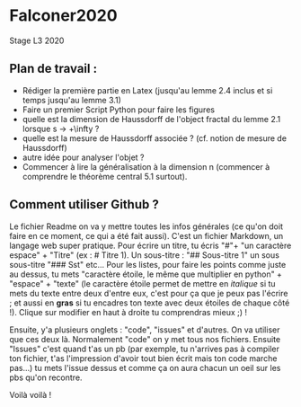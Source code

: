 # Falconer2020
Stage L3 2020

## Plan de travail :

* Rédiger la première partie en Latex (jusqu'au lemme 2.4 inclus et si temps jusqu'au lemme 3.1)
* Faire un premier Script Python pour faire les figures
* quelle est la dimension de Haussdorff de l'object fractal du lemme 2.1 lorsque s -> +\infty ?
* quelle est la mesure de Haussdorff associée ? (cf. notion de mesure de Haussdorff)
* autre idée pour analyser l'objet ?
* Commencer à lire la généralisation à la dimension n (commencer à comprendre le théorème central 5.1 surtout).

## Comment utiliser Github ?

Le fichier Readme on va y mettre toutes les infos générales (ce qu'on doit faire en ce moment, ce qui a été fait aussi). C'est un fichier Markdown, un langage web super pratique. Pour écrire un titre, tu écris "#"+ "un caractère espace" + "Titre" (ex : # Titre 1). Un sous-titre : "## Sous-titre 1" un sous sous-titre "### Sst" etc...
Pour les listes, pour faire les points comme juste au dessus, tu mets "caractère étoile, le même que multiplier en python" + "espace" + "texte" (le caractère étoile permet de mettre en *italique* si tu mets du texte entre deux d'entre eux, c'est pour ça que je peux pas l'écrire ; et aussi en **gras** si tu encadres ton texte avec deux étoiles de chaque côté !). Clique sur modifier en haut à droite tu comprendras mieux ;) !

Ensuite, y'a plusieurs onglets : "code", "issues" et d'autres. On va utiliser que ces deux là. Normalement "code" on y met tous nos fichiers. Ensuite "Issues" c'est quand t'as un pb (par exemple, tu n'arrives pas à compiler ton fichier, t'as l'impression d'avoir tout bien écrit mais ton code marche pas...) tu mets l'issue dessus et comme ça on aura chacun un oeil sur les pbs qu'on recontre.

Voilà voilà !
